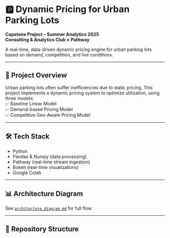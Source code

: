 # 🅿️ Dynamic Pricing for Urban Parking Lots

**Capstone Project – Summer Analytics 2025**  
**Consulting & Analytics Club × Pathway**

A real-time, data-driven dynamic pricing engine for urban parking lots based on demand, competition, and live conditions.

---

## 📌 Project Overview

Urban parking lots often suffer inefficiencies due to static pricing. This project implements a dynamic pricing system to optimize utilization, using three models:  
✅ Baseline Linear Model  
✅ Demand-based Pricing Model  
✅ Competitive Geo-Aware Pricing Model

---

## 🛠 Tech Stack

- Python
- Pandas & Numpy (data processing)
- Pathway (real-time stream ingestion)
- Bokeh (real-time visualizations)
- Google Colab

---

## 📊 Architecture Diagram

See [`architecture_diagram.md`](architecture_diagram.md) for full flow.

---

## 📁 Repository Structure

